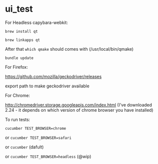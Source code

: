 # ui_test

For Headless capybara-webkit:


`brew install qt`

`brew linkapps qt`

After that `which qmake` should comes with (/usr/local/bin/qmake)


`bundle update` 


For Firefox:

https://github.com/mozilla/geckodriver/releases

export path to make geckodriver available 

For Chrome:

http://chromedriver.storage.googleapis.com/index.html
(I've downloaded 2.24 - it depends on which version of chrome browser you have installed)


To run tests:

`cucumber TEST_BROWSER=chrome` 

or `cucumber TEST_BROWSER=safari` 

or `cucumber` (dafult)

or `cucumber TEST_BROWSER=headless` (@wip)
